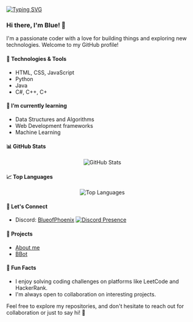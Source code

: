 [![Typing SVG](https://readme-typing-svg.demolab.com?font=Fira+Code&pause=1000&vCenter=true&random=false&width=435&lines=Hey+i+am+BlueofPhoenix;My+favorite+Coding+Language+is+Python;my+favorite+Game+is+Minecraft;my+favorite+Hobby+is+Coding;Who+inspired+me+to+Code%3F;Maxim%2C+ByteSyntax%2C+Norisk+and+Daskomiko;The+Languages+i+can+Programm+%3A;HTML%2C+CSS%2C+JavaScript%2C+Python%2C+Java%2C+C%23%2C+C%2B%2B%2C+C%2B)](https://git.io/typing-svg)

### Hi there, I'm Blue! 👋

I'm a passionate coder with a love for building things and exploring new technologies. Welcome to my GitHub profile!

#### 🔧 Technologies & Tools
- HTML, CSS, JavaScript
- Python
- Java
- C#, C++, C+

#### 🌱 I’m currently learning
- Data Structures and Algorithms
- Web Development frameworks
- Machine Learning

#### 📊 GitHub Stats
<div align="center">
  <img src="https://github-readme-stats.vercel.app/api?username=BlueofPhoenix&show_icons=true&count_private=true&theme=tokyonight" alt="GitHub Stats" />
</div>

#### 📈 Top Languages
<div align="center">
  <img src="https://github-readme-stats.vercel.app/api/top-langs/?username=BlueofPhoenix&layout=compact&theme=tokyonight" alt="Top Languages" />
</div>

#### 🤝 Let's Connect
- Discord: [BlueofPhoenix](https://discord.com/users/1121889187440889897)
  [![Discord Presence](https://lanyard.cnrad.dev/api/1121889187440889897)](https://discord.com/users/1121889187440889897)


#### 🚀 Projects
- [About me](https://github.com/BlueofPhoenix/me)
- [BBot](https://github.com/BlueofPhoenix/bbot)

#### 🎉 Fun Facts
- I enjoy solving coding challenges on platforms like LeetCode and HackerRank.
- I'm always open to collaboration on interesting projects.

Feel free to explore my repositories, and don't hesitate to reach out for collaboration or just to say hi! 🚀
